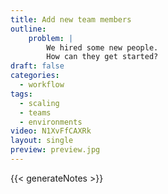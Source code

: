 ```yaml
---
title: Add new team members
outline:
    problem: |
        We hired some new people.
        How can they get started?
draft: false
categories:
  - workflow
tags:
  - scaling
  - teams
  - environments
video: N1XvFfCAXRk
layout: single
preview: preview.jpg
---
```


{{< generateNotes >}}
